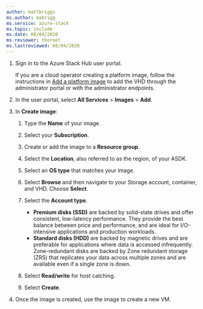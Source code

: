```yaml
---
author: mattbriggs
ms.author: mabrigg
ms.service: azure-stack
ms.topic: include
ms.date: 08/04/2020
ms.reviewer: thoroet
ms.lastreviewed: 08/04/2020
---
```


1. Sign in to the Azure Stack Hub user portal.

    If you are a cloud operator creating a platform image, follow the instructions in [Add a platform image](../operator/azure-stack-add-vm-image.md#add-a-platform-image) to add the VHD through the administrator portal or with the administrator endpoints.

2. In the user portal, select  **All Services** > **Images** > **Add**.

3. In **Create image**:

    1. Type the **Name** of your image.
    2. Select your **Subscription**.
    3. Create or add the image to a **Resource group**.
    4. Select the **Location**, also referred to as the region, of your ASDK.
    5. Select an **OS type** that matches your image.
    6. Select **Browse** and then navigate to your Storage account, container, and VHD. Choose **Select**.
    5. Select the **Account type**.
        - **Premium disks (SSD)** are backed by solid-state drives and offer consistent, low-latency performance. They provide the best balance between price and performance, and are ideal for I/O-intensive applications and production workloads.  
        - **Standard disks (HDD)** are backed by magnetic drives and are preferable for applications where data is accessed infrequently. Zone-redundant disks are backed by Zone redundant storage (ZRS) that replicates your data across multiple zones and are available even if a single zone is down.

    8. Select **Read/write** for host catching.
    9. Select **Create**.

4. Once the image is created, use the image to create a new VM.